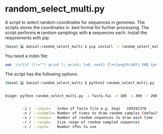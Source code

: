 # random_select_multi.py
A script to select random coordinates for sequences in genomes. The scripts stores the coordinates in .bed format for further processing.
The script performs **n** random samplings with **x** sequences each. 
Install the requirements with pip:

```bash
(base) 💻 daniel:random_select_multi $ pip install -r random_select_multi_requirementes.txt 
```

You need a index file:
```bash
awk '/>/{if (l!="") print l; print; l=0; next} {l+=length($0)} END {print l}' genome.fa | paste - - | cut -d ">" -f2 > genome.index
```

The script has the following options:

```bash 
(base) 💻 daniel:random_select_multi $ python3 random_select_multi.py 


Usage: python random_select_multi.py -i fasta.fai -n 100 -s 300 -r 200:20000 -c 1


        -i / --input=   Index of fasta file e.g. Seq1   199192370
        -n / --nsample= Number of times to draw random samples (default 100)
        -s / --nseqs=   Number of random sequences to draw each time
        -r / --range=   Size range of random sampled sequences
        -c / --cpus=    Number CPUs to use
```


